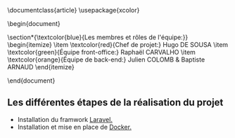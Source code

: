 \documentclass{article}
\usepackage{xcolor}

\begin{document}

\section*{\textcolor{blue}{Les membres et rôles de l'équipe:}}
\begin{itemize}
    \item \textcolor{red}{Chef de projet:} Hugo DE SOUSA
    \item \textcolor{green}{Équipe front-office:} Raphaël CARVALHO
    \item \textcolor{orange}{Équipe de back-end:} Julien COLOMB \& Baptiste ARNAUD
\end{itemize}

\end{document}  
## Les différentes étapes de la réalisation du projet
- Installation du framwork <a href="https://laravel.com">Laravel.</a>
- Installation et mise en place de <a href="https://www.docker.com">Docker.</a>
